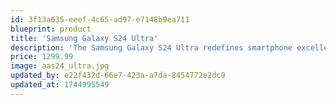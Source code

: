 ```yaml
---
id: 3f13a635-eeef-4c65-ad97-e7148b9ea711
blueprint: product
title: 'Samsung Galaxy S24 Ultra'
description: 'The Samsung Galaxy S24 Ultra redefines smartphone excellence with its revolutionary 6.8-inch Dynamic AMOLED 2X display and advanced AI-powered camera system. Featuring a 200MP main camera with enhanced night photography capabilities, this flagship device delivers professional-grade photography and videography. Powered by the latest Snapdragon processor and equipped with S Pen support, it offers unparalleled performance and productivity. With its titanium frame, IP68 rating, and all-day battery life, the S24 Ultra sets new standards for premium smartphones.'
price: 1299.99
image: aas24_ultra.jpg
updated_by: e22f432d-66e7-423a-a7da-8454772e2dc9
updated_at: 1744995549
---
```


